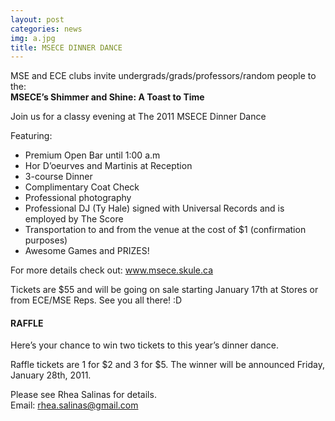 ```yaml
---
layout: post
categories: news
img: a.jpg
title: MSECE DINNER DANCE
---
```


MSE and ECE clubs invite undergrads/grads/professors/random people to the:  
**MSECE’s Shimmer and Shine: A Toast to Time**
  
Join us for a classy evening at The 2011 MSECE Dinner Dance  
  
<!-- more -->  
  
Featuring:  

- Premium Open Bar until 1:00 a.m  
- Hor D’oeurves and Martinis at Reception  
- 3-course Dinner  
- Complimentary Coat Check  
- Professional photography  
- Professional DJ (Ty Hale) signed with Universal Records and is employed by The Score  
- Transportation to and from the venue at the cost of $1 (confirmation purposes)  
- Awesome Games and PRIZES!  
  
For more details check out: www.msece.skule.ca  
  
Tickets are $55 and will be going on sale starting January 17th at Stores or from ECE/MSE Reps. See you all there! :D  
  
#### RAFFLE

Here’s your chance to win two tickets to this year’s dinner dance.  
  
Raffle tickets are 1 for $2 and 3 for $5. The winner will be announced Friday, January 28th, 2011.  
  
Please see Rhea Salinas for details.  
Email: rhea.salinas@gmail.com